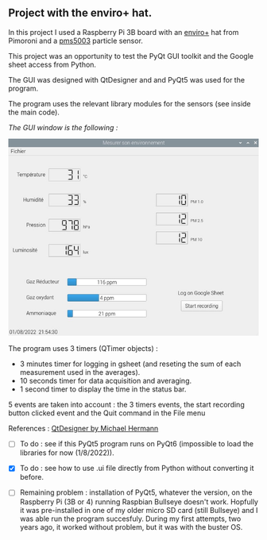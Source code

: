## Project with the enviro+ hat.

In this project I used a Raspberry Pi 3B board with an [enviro+](https://shop.pimoroni.com/products/enviro?variant=31155658457171) hat from Pimoroni and a [pms5003](https://github.com/m2mlorawan/datasheet/blob/master/plantower-pms5003-manual_v2-3.pdf) particle sensor.

This project was an opportunity to test the PyQt GUI toolkit and the Google sheet access from Python.

The GUI was designed with QtDesigner and and PyQt5 was used for the program. 

The program uses the relevant library modules for the sensors (see inside the main code).

*The GUI window is the following :*

![](enviro_gui.jpg)

The program uses 3 timers (QTimer objects) :

- 3 minutes timer for logging in gsheet (and reseting the sum of each measurement used in the averages).
- 10 seconds timer for data acquisition and averaging.
- 1 second timer to display the time in the status bar.

5 events are taken into account : the 3 timers events, the start recording button clicked event and the Quit command in the File menu

References : [QtDesigner by Michael Hermann](https://build-system.fman.io/qt-designer-download)

- [ ] To do : see if this PyQt5 program runs on PyQt6 (impossible to load the libraries for now (1/8/2022)).
- [x] To do : see how to use .ui file directly from Python without converting it before.

- [ ] Remaining problem : installation of PyQt5, whatever the version, on the Raspberry Pi (3B or 4) running Raspbian Bullseye doesn't work. Hopfully it was pre-installed in one of my older micro SD card (still Bullseye) and I was able run the program succesfuly. During my first attempts, two years ago, it worked without problem, but it was with the buster OS.

